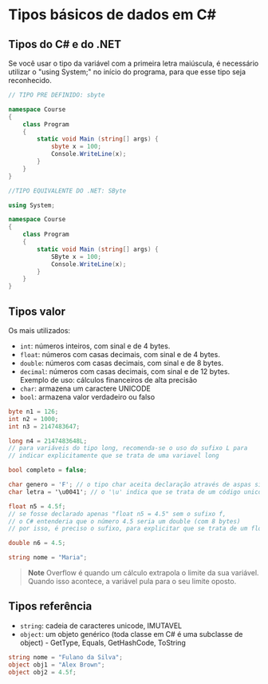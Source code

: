 # Tipos básicos de dados em C#

## Tipos do C# e do .NET

Se você usar o tipo da variável com a primeira letra maiúscula, é necessário utilizar o "using System;" no início do programa, para que esse tipo seja reconhecido.



```c#
// TIPO PRE DEFINIDO: sbyte

namespace Course
{
    class Program
    {
        static void Main (string[] args) {
            sbyte x = 100;
            Console.WriteLine(x);
        }
    }
}
```

```c#
//TIPO EQUIVALENTE DO .NET: SByte

using System;

namespace Course
{
    class Program
    {
        static void Main (string[] args) {
            SByte x = 100;
            Console.WriteLine(x);
        }
    }
}
```

## Tipos valor

Os mais utilizados:

* `int`: números inteiros, com sinal e de 4 bytes.
* `float`: números com casas decimais, com sinal e de 4 bytes.
* `double`: números com casas decimais, com sinal e de 8 bytes.
* `decimal`: números com casas decimais, com sinal e de 12 bytes. Exemplo de uso: cálculos financeiros de alta precisão
* `char`: armazena um caractere UNICODE
* `bool`: armazena valor verdadeiro ou falso

```c#
byte n1 = 126;
int n2 = 1000;
int n3 = 2147483647;

long n4 = 2147483648L; 
// para variáveis do tipo long, recomenda-se o uso do sufixo L para
// indicar explicitamente que se trata de uma variavel long

bool completo = false;

char genero = 'F'; // o tipo char aceita declaração através de aspas simples ou através do código unicode
char letra = '\u0041'; // o '\u' indica que se trata de um código unicode

float n5 = 4.5f; 
// se fosse declarado apenas "float n5 = 4.5" sem o sufixo f,
// o C# entenderia que o número 4.5 seria um double (com 8 bytes)
// por isso, é preciso o sufixo, para explicitar que se trata de um float (com 4 bytes)

double n6 = 4.5;

string nome = "Maria";

```

> **Note** Overflow é quando um cálculo extrapola o limite da sua variável. Quando isso acontece, a variável pula para o seu limite oposto.

## Tipos referência

* `string`: cadeia de caracteres unicode, IMUTAVEL
* `object`: um objeto genérico (toda classe em C# é uma subclasse de object) - GetType, Equals, GetHashCode, ToString

```c#
string nome = "Fulano da Silva";
object obj1 = "Alex Brown";
object obj2 = 4.5f;

```